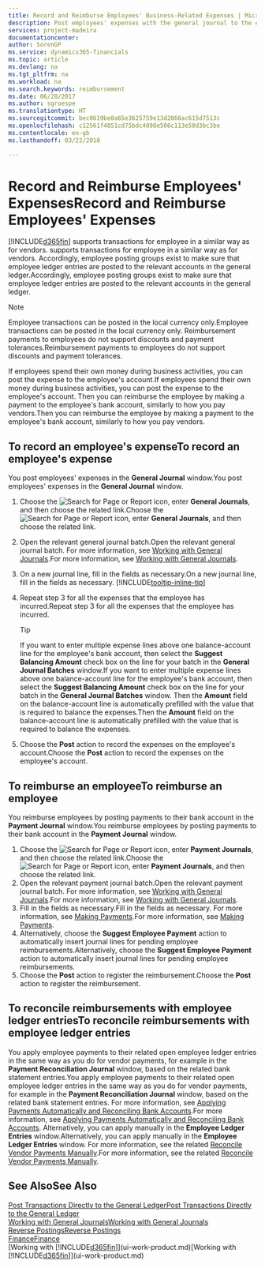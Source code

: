 ```yaml
---
title: Record and Reimburse Employees' Business-Related Expenses | Microsoft Docs
description: Post employees' expenses with the general journal to the employee's account and later post a payment to the employee's bank account to reimburse for the business-related expense.
services: project-madeira
documentationcenter: 
author: SorenGP
ms.service: dynamics365-financials
ms.topic: article
ms.devlang: na
ms.tgt_pltfrm: na
ms.workload: na
ms.search.keywords: reimbursement
ms.date: 06/28/2017
ms.author: sgroespe
ms.translationtype: HT
ms.sourcegitcommit: bec0619be0a65e3625759e13d2866ac615d7513c
ms.openlocfilehash: c12561f4851cd75bdc4098e506c113e50d3bc3be
ms.contentlocale: en-gb
ms.lasthandoff: 03/22/2018

---
```

# <a name="record-and-reimburse-employees-expenses"></a><span data-ttu-id="9ec48-103">Record and Reimburse Employees' Expenses</span><span class="sxs-lookup"><span data-stu-id="9ec48-103">Record and Reimburse Employees' Expenses</span></span>
[!INCLUDE[d365fin](includes/d365fin_md.md)]<span data-ttu-id="9ec48-104"> supports transactions for employee in a similar way as for vendors.</span><span class="sxs-lookup"><span data-stu-id="9ec48-104"> supports transactions for employee in a similar way as for vendors.</span></span> <span data-ttu-id="9ec48-105">Accordingly, employee posting groups exist to make sure that employee ledger entries are posted to the relevant accounts in the general ledger.</span><span class="sxs-lookup"><span data-stu-id="9ec48-105">Accordingly, employee posting groups exist to make sure that employee ledger entries are posted to the relevant accounts in the general ledger.</span></span>

> [!NOTE]  
> <span data-ttu-id="9ec48-106">Employee transactions can be posted in the local currency only.</span><span class="sxs-lookup"><span data-stu-id="9ec48-106">Employee transactions can be posted in the local currency only.</span></span> <span data-ttu-id="9ec48-107">Reimbursement payments to employees do not support discounts and payment tolerances.</span><span class="sxs-lookup"><span data-stu-id="9ec48-107">Reimbursement payments to employees do not support discounts and payment tolerances.</span></span>

<span data-ttu-id="9ec48-108">If employees spend their own money during business activities, you can post the expense to the employee's account.</span><span class="sxs-lookup"><span data-stu-id="9ec48-108">If employees spend their own money during business activities, you can post the expense to the employee's account.</span></span> <span data-ttu-id="9ec48-109">Then you can reimburse the employee by making a payment to the employee's bank account, similarly to how you pay vendors.</span><span class="sxs-lookup"><span data-stu-id="9ec48-109">Then you can reimburse the employee by making a payment to the employee's bank account, similarly to how you pay vendors.</span></span>

## <a name="to-record-an-employees-expense"></a><span data-ttu-id="9ec48-110">To record an employee's expense</span><span class="sxs-lookup"><span data-stu-id="9ec48-110">To record an employee's expense</span></span>
<span data-ttu-id="9ec48-111">You post employees' expenses in the **General Journal** window.</span><span class="sxs-lookup"><span data-stu-id="9ec48-111">You post employees' expenses in the **General Journal** window.</span></span>
1. <span data-ttu-id="9ec48-112">Choose the ![Search for Page or Report](media/ui-search/search_small.png "Search for Page or Report icon") icon, enter **General Journals**, and then choose the related link.</span><span class="sxs-lookup"><span data-stu-id="9ec48-112">Choose the ![Search for Page or Report](media/ui-search/search_small.png "Search for Page or Report icon") icon, enter **General Journals**, and then choose the related link.</span></span>
2. <span data-ttu-id="9ec48-113">Open the relevant general journal batch.</span><span class="sxs-lookup"><span data-stu-id="9ec48-113">Open the relevant general journal batch.</span></span> <span data-ttu-id="9ec48-114">For more information, see [Working with General Journals](ui-work-general-journals.md).</span><span class="sxs-lookup"><span data-stu-id="9ec48-114">For more information, see [Working with General Journals](ui-work-general-journals.md).</span></span>
3. <span data-ttu-id="9ec48-115">On a new journal line, fill in the fields as necessary.</span><span class="sxs-lookup"><span data-stu-id="9ec48-115">On a new journal line, fill in the fields as necessary.</span></span> [!INCLUDE[tooltip-inline-tip](includes/tooltip-inline-tip_md.md)]    
4. <span data-ttu-id="9ec48-116">Repeat step 3 for all the expenses that the employee has incurred.</span><span class="sxs-lookup"><span data-stu-id="9ec48-116">Repeat step 3 for all the expenses that the employee has incurred.</span></span>

    > [!TIP]  
    > <span data-ttu-id="9ec48-117">If you want to enter multiple expense lines above one balance-account line for the employee's bank account, then select the **Suggest Balancing Amount** check box on the line for your batch in the **General Journal Batches** window.</span><span class="sxs-lookup"><span data-stu-id="9ec48-117">If you want to enter multiple expense lines above one balance-account line for the employee's bank account, then select the **Suggest Balancing Amount** check box on the line for your batch in the **General Journal Batches** window.</span></span> <span data-ttu-id="9ec48-118">Then the **Amount** field on the balance-account line is automatically prefilled with the value that is required to balance the expenses.</span><span class="sxs-lookup"><span data-stu-id="9ec48-118">Then the **Amount** field on the balance-account line is automatically prefilled with the value that is required to balance the expenses.</span></span>
5. <span data-ttu-id="9ec48-119">Choose the **Post** action to record the expenses on the employee's account.</span><span class="sxs-lookup"><span data-stu-id="9ec48-119">Choose the **Post** action to record the expenses on the employee's account.</span></span>

## <a name="to-reimburse-an-employee"></a><span data-ttu-id="9ec48-120">To reimburse an employee</span><span class="sxs-lookup"><span data-stu-id="9ec48-120">To reimburse an employee</span></span>
<span data-ttu-id="9ec48-121">You reimburse employees by posting payments to their bank account in the **Payment Journal** window.</span><span class="sxs-lookup"><span data-stu-id="9ec48-121">You reimburse employees by posting payments to their bank account in the **Payment Journal** window.</span></span>
1. <span data-ttu-id="9ec48-122">Choose the ![Search for Page or Report](media/ui-search/search_small.png "Search for Page or Report icon") icon, enter **Payment Journals**, and then choose the related link.</span><span class="sxs-lookup"><span data-stu-id="9ec48-122">Choose the ![Search for Page or Report](media/ui-search/search_small.png "Search for Page or Report icon") icon, enter **Payment Journals**, and then choose the related link.</span></span>
2. <span data-ttu-id="9ec48-123">Open the relevant payment journal batch.</span><span class="sxs-lookup"><span data-stu-id="9ec48-123">Open the relevant payment journal batch.</span></span> <span data-ttu-id="9ec48-124">For more information, see [Working with General Journals](ui-work-general-journals.md).</span><span class="sxs-lookup"><span data-stu-id="9ec48-124">For more information, see [Working with General Journals](ui-work-general-journals.md).</span></span>
3. <span data-ttu-id="9ec48-125">Fill in the fields as necessary.</span><span class="sxs-lookup"><span data-stu-id="9ec48-125">Fill in the fields as necessary.</span></span> <span data-ttu-id="9ec48-126">For more information, see [Making Payments](payables-make-payments.md).</span><span class="sxs-lookup"><span data-stu-id="9ec48-126">For more information, see [Making Payments](payables-make-payments.md).</span></span>
4. <span data-ttu-id="9ec48-127">Alternatively, choose the **Suggest Employee Payment** action to automatically insert journal lines for pending employee reimbursements.</span><span class="sxs-lookup"><span data-stu-id="9ec48-127">Alternatively, choose the **Suggest Employee Payment** action to automatically insert journal lines for pending employee reimbursements.</span></span>
5. <span data-ttu-id="9ec48-128">Choose the **Post** action to register the reimbursement.</span><span class="sxs-lookup"><span data-stu-id="9ec48-128">Choose the **Post** action to register the reimbursement.</span></span>  

## <a name="to-reconcile-reimbursements-with-employee-ledger-entries"></a><span data-ttu-id="9ec48-129">To reconcile reimbursements with employee ledger entries</span><span class="sxs-lookup"><span data-stu-id="9ec48-129">To reconcile reimbursements with employee ledger entries</span></span>
<span data-ttu-id="9ec48-130">You apply employee payments to their related open employee ledger entries in the same way as you do for vendor payments, for example in the **Payment Reconciliation Journal** window, based on the related bank statement entries.</span><span class="sxs-lookup"><span data-stu-id="9ec48-130">You apply employee payments to their related open employee ledger entries in the same way as you do for vendor payments, for example in the **Payment Reconciliation Journal** window, based on the related bank statement entries.</span></span> <span data-ttu-id="9ec48-131">For more information, see [Applying Payments Automatically and Reconciling Bank Accounts](receivables-apply-payments-auto-reconcile-bank-accounts.md).</span><span class="sxs-lookup"><span data-stu-id="9ec48-131">For more information, see [Applying Payments Automatically and Reconciling Bank Accounts](receivables-apply-payments-auto-reconcile-bank-accounts.md).</span></span> <span data-ttu-id="9ec48-132">Alternatively, you can apply manually in the **Employee Ledger Entries** window.</span><span class="sxs-lookup"><span data-stu-id="9ec48-132">Alternatively, you can apply manually in the **Employee Ledger Entries** window.</span></span> <span data-ttu-id="9ec48-133">For more information, see the related [Reconcile Vendor Payments Manually](payables-how-apply-purchase-transactions-manually.md).</span><span class="sxs-lookup"><span data-stu-id="9ec48-133">For more information, see the related [Reconcile Vendor Payments Manually](payables-how-apply-purchase-transactions-manually.md).</span></span>  

## <a name="see-also"></a><span data-ttu-id="9ec48-134">See Also</span><span class="sxs-lookup"><span data-stu-id="9ec48-134">See Also</span></span>
[<span data-ttu-id="9ec48-135">Post Transactions Directly to the General Ledger</span><span class="sxs-lookup"><span data-stu-id="9ec48-135">Post Transactions Directly to the General Ledger</span></span>](finance-how-post-transactions-directly.md)  
[<span data-ttu-id="9ec48-136">Working with General Journals</span><span class="sxs-lookup"><span data-stu-id="9ec48-136">Working with General Journals</span></span>](ui-work-general-journals.md)  
[<span data-ttu-id="9ec48-137">Reverse Postings</span><span class="sxs-lookup"><span data-stu-id="9ec48-137">Reverse Postings</span></span>](finance-how-reverse-journal-posting.md)  
[<span data-ttu-id="9ec48-138">Finance</span><span class="sxs-lookup"><span data-stu-id="9ec48-138">Finance</span></span>](finance.md)  
<span data-ttu-id="9ec48-139">[Working with [!INCLUDE[d365fin](includes/d365fin_md.md)]](ui-work-product.md)</span><span class="sxs-lookup"><span data-stu-id="9ec48-139">[Working with [!INCLUDE[d365fin](includes/d365fin_md.md)]](ui-work-product.md)</span></span>  

